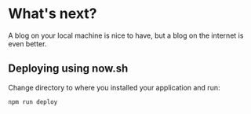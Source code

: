 # What's next?

A blog on your local machine is nice to have, but a blog on the internet is even better.

## Deploying using now.sh

Change directory to where you installed your application and run:

`npm run deploy`